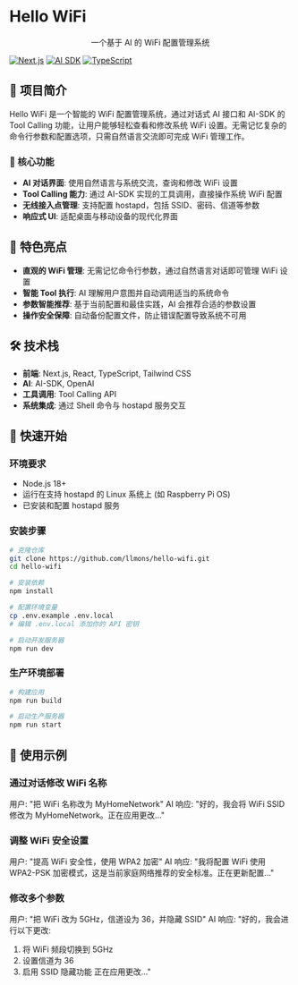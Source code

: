 # Hello WiFi

<div align="center">
  <p>一个基于 AI 的 WiFi 配置管理系统</p>
</div>

[![Next.js](https://img.shields.io/badge/Next.js-15.3.0-000000?style=flat-square&logo=next.js)](https://nextjs.org/)
[![AI SDK](https://img.shields.io/badge/AI%20SDK-1.3.22-blue?style=flat-square)](https://github.com/vercel/ai)
[![TypeScript](https://img.shields.io/badge/TypeScript-Latest-3178C6?style=flat-square&logo=typescript)](https://www.typescriptlang.org/)

## 📖 项目简介

Hello WiFi 是一个智能的 WiFi 配置管理系统，通过对话式 AI 接口和 AI-SDK 的 Tool Calling 功能，让用户能够轻松查看和修改系统 WiFi 设置。无需记忆复杂的命令行参数和配置选项，只需自然语言交流即可完成 WiFi 管理工作。

### 🌟 核心功能

- **AI 对话界面**: 使用自然语言与系统交流，查询和修改 WiFi 设置
- **Tool Calling 能力**: 通过 AI-SDK 实现的工具调用，直接操作系统 WiFi 配置
- **无线接入点管理**: 支持配置 hostapd，包括 SSID、密码、信道等参数
- **响应式 UI**: 适配桌面与移动设备的现代化界面

## 🚀 特色亮点

- **直观的 WiFi 管理**: 无需记忆命令行参数，通过自然语言对话即可管理 WiFi 设置
- **智能 Tool 执行**: AI 理解用户意图并自动调用适当的系统命令
- **参数智能推荐**: 基于当前配置和最佳实践，AI 会推荐合适的参数设置
- **操作安全保障**: 自动备份配置文件，防止错误配置导致系统不可用

## 🛠 技术栈

- **前端**: Next.js, React, TypeScript, Tailwind CSS
- **AI**: AI-SDK, OpenAI
- **工具调用**: Tool Calling API
- **系统集成**: 通过 Shell 命令与 hostapd 服务交互

## 🔧 快速开始

### 环境要求

- Node.js 18+
- 运行在支持 hostapd 的 Linux 系统上 (如 Raspberry Pi OS)
- 已安装和配置 hostapd 服务

### 安装步骤

```bash
# 克隆仓库
git clone https://github.com/llmons/hello-wifi.git
cd hello-wifi

# 安装依赖
npm install

# 配置环境变量
cp .env.example .env.local
# 编辑 .env.local 添加你的 API 密钥

# 启动开发服务器
npm run dev
```

### 生产环境部署

```bash
# 构建应用
npm run build

# 启动生产服务器
npm run start
```

## 📱 使用示例

### 通过对话修改 WiFi 名称

用户: "把 WiFi 名称改为 MyHomeNetwork"
AI 响应: "好的，我会将 WiFi SSID 修改为 MyHomeNetwork。正在应用更改..."

### 调整 WiFi 安全设置

用户: "提高 WiFi 安全性，使用 WPA2 加密"
AI 响应: "我将配置 WiFi 使用 WPA2-PSK 加密模式，这是当前家庭网络推荐的安全标准。正在更新配置..."

### 修改多个参数

用户: "把 WiFi 改为 5GHz，信道设为 36，并隐藏 SSID"
AI 响应: "好的，我会进行以下更改:

1. 将 WiFi 频段切换到 5GHz
2. 设置信道为 36
3. 启用 SSID 隐藏功能
   正在应用更改..."
